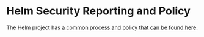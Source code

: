 # Helm Security Reporting and Policy

The Helm project has [a common process and policy that can be found here](https://github.com/nholuongut/helm/issues).